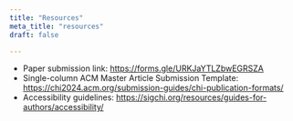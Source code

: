 ```yaml
---
title: "Resources"
meta_title: "resources"
draft: false

---
```

- Paper submission link: https://forms.gle/URKJaYTLZbwEGRSZA
- Single-column ACM Master Article Submission Template: https://chi2024.acm.org/submission-guides/chi-publication-formats/ 
- Accessibility guidelines: https://sigchi.org/resources/guides-for-authors/accessibility/

[//]: # (### Articles)

[//]: # (Coming soon)

[//]: # ()
[//]: # (### Datasets)

[//]: # (Coming soon)

